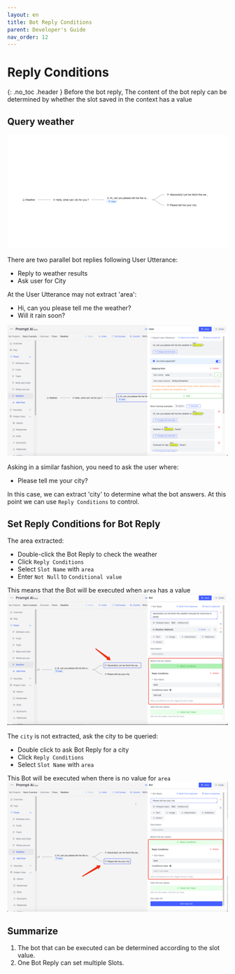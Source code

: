 ```yaml
---
layout: en
title: Bot Reply Conditions
parent: Developer's Guide
nav_order: 12
---
```


# Reply Conditions
{: .no_toc .header }
Before the bot reply, The content of the bot reply can be determined by whether the slot saved in the context has a value

## Query weather 
![01-reply-condition.png](/assets/images/tutorial/reply_condition/01-reply-condition.png)

There are two parallel bot replies following User Utterance:
- Reply to weather results
- Ask user for City

At the User Utterance may not extract 'area':
- Hi, can you please tell me the weather?
- Will it rain soon?

![02-reply-condition.png](/assets/images/tutorial/reply_condition/02-reply-condition.png)

Asking in a similar fashion, you need to ask the user where:
- Please tell me your city?

In this case, we can extract 'city' to determine what the bot answers. At this point we can use `Reply Conditions` to control.

## Set Reply Conditions for Bot Reply

The area extracted:
- Double-click the Bot Reply to check the weather
- Click `Reply Conditions`
- Select `Slot Name` with `area`
- Enter `Not Null` to `Conditional value`

This means that the Bot will be executed when `area` has a value
![03-reply-condition.png](/assets/images/tutorial/reply_condition/03-reply-condition.png)

The `city` is not extracted, ask the city to be queried:
- Double click to ask Bot Reply for a city
- Click `Reply Conditions`
- Select `Slot Name` with `area`

This Bot will be executed when there is no value for `area`
![04-reply-condition.png](/assets/images/tutorial/reply_condition/04-reply-condition.png)

## Summarize
1. The bot that can be executed can be determined according to the slot value.
2. One Bot Reply can set multiple Slots.